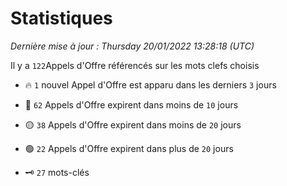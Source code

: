 # Statistiques


_Dernière mise à jour : Thursday 20/01/2022 13:28:18 (UTC)_ 

Il y a `122`Appels d'Offre référencés sur les mots clefs choisis

- 🔥 `1` nouvel Appel d'Offre est apparu dans les derniers `3` jours
- 🔴  `62` Appels d'Offre expirent dans moins de `10` jours
- 🟡  `38` Appels d'Offre expirent dans moins de `20` jours
- 🟢  `22` Appels d'Offre expirent dans plus de `20` jours

- 🗝 `27` mots-clés